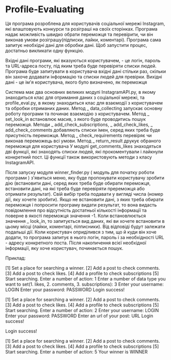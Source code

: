 # Profile-Evaluating
Ця програма розроблена для користувачів соціальної мережі Instagram, які влаштовують конкурси та розіграші на своїх сторінках. Програма надає можливість швидко обрати переможця та перевірити, чи він виконав умови розіграшу(підписки, лайки, коментарі). Програма сама запитує необхідні дані для обробки дані. Щоб запустити процес, достатньо викликати одну функцію.

Вхідні дані програми, які вказуються користувачем, - це логін, пароль та URL-адреса посту, під яким треба буде перевіряти списки людей. Програма буде запитувати в користувача вхідні дані стільки раз, скільки він захоче додавати інформацію та списки людей для превірки. Вихідні дані - це ім'я користувача, якого було визначено, як переможця

Система має два основних великих модулі InstagramAPI.py, в якому знаходиться клас для отримання даних з соціальної мережі, та 
profile_eval.py, в якому знаходиться клас для взаємодії з користувачем та обробки отриманих даних.
Метод _ data_collecting запускає основну роботу програми та починає взаємодію з користувачем. Метод _ set_look_in встановлює масив, з якого буде проводитись пошук переможця. Методи _ add_check_subscriptions, _ add_check_likes, _ add_check_comments добавляють списки імен, серед яких треба буде присутність переможця. Метод _ check_requirements перевіряє чи виконав переможець всі умови. Метод _ return_result друкує обраного переможця для користувача
У модулі get_comments_likes знаходяться дві функції, які знаходять списки людей, які прокоментували і лайкнули конкретний пост. Ці функції також використовують методи з класу InstagramAPI.

Після запуску модуля winner_finder.py ( модуль для початку роботи програми ) з'явиться меню, яку буде пропонувати користувачу зробити дію (встановити дані, серед яких треба буде обирати переможця, встановити дані, на які треба буде перевіряти пререможця або отримати результат). Свій вибір треба подавати у вигляді числа (номер дії, яку хочете зробити). Якщо не встановити дані, з яких треба обирати переможця і попросити програму видати результат, то вона видасть повідомлення про відсутність достатньої кількості інформації та поверне в якості переможця значення -1. Коли встановлюється  значення
_ look_in, то запитується вид даних, які ви хочете встановити в цьому місці (лайки, коментарі, пілписники). Від відповіді будут залежати подальші дії. Коли користувач оприділився з тим, що й куди він хоче додати, то програма запитує в нього логін, пароль і за необхідності URL - адресу конкретного поста. Після накопичення всієї необхідної інформації, яку хоче користувач, починається пошук.

Приклад:

[1] Set a place for searching a winner.
[2] Add a post to check comments.
[3] Add a post to check likes.
[4] Add a profile to check subscriptions
[5] Start searching.
Enter a number of action: 1
Enter a number of data type you want to set(1. likes, 2. comments, 3. subscriptions): 3
Enter your username: LOGIN
Enter your password: PASSWORD
Login success!


[1] Set a place for searching a winner.
[2] Add a post to check comments.
[3] Add a post to check likes.
[4] Add a profile to check subscriptions
[5] Start searching.
Enter a number of action: 2
Enter your username: LOGIN
Enter your password: PASSWORD
Enter an url of your post: URL
Login success!

Login success!


[1] Set a place for searching a winner.
[2] Add a post to check comments.
[3] Add a post to check likes.
[4] Add a profile to check subscriptions
[5] Start searching.
Enter a number of action: 5
Your winner is  WINNER
